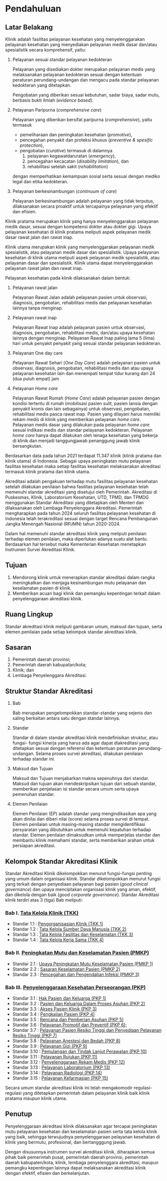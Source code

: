 # Pendahuluan  	 

## Latar Belakang 
Klinik adalah fasilitas pelayanan kesehatan yang menyelenggarakan pelayanan kesehatan yang menyediakan pelayanan medik dasar dan/atau spesialistik secara komprehensif, yaitu: 
1. Pelayanan sesuai standar pelayanan kedokteran 
  
    Pelayanan yang disediakan dokter merupakan pelayanan medis yang melaksanakan pelayanan kedokteran sesuai dengan ketentuan peraturan perundang-undangan dan mengacu pada standar pelayanan kedokteran yang ditetapkan. 
  
    Pengobatan yang diberikan sesuai kebutuhan, sadar biaya, sadar mutu, berbasis bukti ilmiah (*evidence based*). 

2. Pelayanan Paripurna (*comprehensive care*) 
  
    Pelayanan yang diberikan bersifat paripurna (*comprehensive*), yaitu termasuk 
    - pemeliharaan dan peningkatan kesehatan (*promotive*), 
    - pencegahan penyakit dan proteksi khusus (*preventive & spesific protection*), 
    - pengobatan (*curative*) termasuk di dalamnya 
      1. pelayanan kegawatdaruratan (*emergency*), 
      2. pencegahan kecacatan (*disability limitation*), dan 
      3. rehabilitasi setelah sakit (*rehabilitation*) 
    
    dengan memperhatikan kemampuan sosial serta sesuai dengan mediko legal dan etika kedokteran. 

3. Pelayanan berkesinambungan (*continuum of care*) 
    
    Pelayanan berkesinambungan adalah pelayanan yang tidak terputus, dilaksanakan secara proaktif untuk tercapainya pelayanan yang efektif dan efisien.  
     

Klinik pratama merupakan klinik yang hanya menyelenggarakan pelayanan medik dasar, sesuai dengan kompetensi dokter atau dokter gigi. Upaya pelayanan kesehatan di klinik pratama meliputi aspek pelayanan medik dasar rawat jalan dan rawat inap. 
     
Klinik utama merupakan klinik yang menyelenggarakan pelayanan medik spesialistik, atau pelayanan medik dasar dan spesialistik. Upaya pelayanan kesehatan di klinik utama meliputi aspek pelayanan medik spesialistik, atau pelayanan dasar dan spesialistik. Klinik utama dapat menyelenggarakan pelayanan rawat jalan dan rawat inap. 

Pelayanan kesehatan pada klinik dilaksanakan dalam bentuk: 
1. Pelayanan rawat jalan 
          
    Pelayanan Rawat Jalan adalah pelayanan pasien untuk observasi, diagnosis, pengobatan, rehabilitasi medis dan pelayanan kesehatan lainnya tanpa menginap. 
2. Pelayanan rawat inap 

    Pelayanan Rawat Inap adalah pelayanan pasien untuk observasi, diagnosis, pengobatan, rehabilitasi medis, dan/atau upaya kesehatan lainnya dengan menginap. Pelayanan Rawat Inap paling lama 5 (lima) hari untuk penyakit penyakit yang sesuai standar pelayanan kedokteran. 
3. Pelayanan One day care 
          
    Pelayanan Rawat Sehari (*One Day Care*) adalah pelayanan pasien untuk observasi, diagnosis, pengobatan, rehabilitasi medis dan atau upaya pelayanan kesehatan lain dan menempati tempat tidur kurang dari 24 (dua puluh empat) jam 
4. Pelayanan *Home care* 
          
    Pelayanan Rawat Rumah (*Home Care*) adalah pelayanan pasien dengan kondisi tertentu di rumah (mobilisasi pasien sulit, pasien lansia dengan penyakit kronis dan lain sebagainya) untuk observasi, pengobatan, rehabilitasi medis pasca rawat inap. Pasien yang dilayani harus memiliki rekam medis di klinik yang memberikan pelayanan *home care*. Pelayanan medis dasar yang dilakukan pada pelayanan *home care* sesuai indikasi medis dan standar pelayanan kedokteran. Pelayanan *home care* hanya dapat dilakukan oleh tenaga kesehatan yang bekerja di klinik dan menjadi tanggungjawab penanggung jawab klinik bersangkutan. 
     
Berdasarkan data pada tahun 2021 terdapat 11.347 klinik (klinik pratama dan klinik utama) di Indonesia. Sebagai upaya peningkatan mutu pelayanan fasilitas kesehatan maka setiap fasilitas kesehatan melaksanakan akreditasi termasuk klinik pratama dan klinik utama. 

Akreditasi adalah pengakuan terhadap mutu fasilitas pelayanan kesehatan setelah dilakukan penilaian bahwa fasilitas pelayanan kesehatan telah memenuhi standar akreditasi yang disetujui oleh Pemerintah. Akreditasi di Puskesmas, Klinik, Laboratorium Kesehatan, UTD, TPMD, dan TPMDG menggunakan Standar Akreditasi yang ditetapkan oleh Menteri dan dilaksanakan oleh Lembaga Penyelenggara Akreditasi. Pemerintah mengharapkan pada tahun 2024 seluruh fasilitas pelayanan kesehatan di Indonesia telah terakreditasi sesuai dengan target Rencana Pembangunan Jangka Menengah Nasional (RPJMN) tahun 2020-2024.  

Dalam hal memenuhi standar akreditasi klinik yang meliputi penilaian terhadap elemen penilaian, maka diperlukan adanya suatu alat bantu. Berdasarkan hal tersebut maka Kementerian Kesehatan menetapkan Instrumen Survei Akreditasi Klinik.
 
## Tujuan 
1. Mendorong klinik untuk menerapkan standar akreditasi dalam rangka meningkatkan dan menjaga kesinambungan mutu pelayanan dan keselamatan pasien di klinik. 
2. Memberikan acuan bagi klinik dan pemangku kepentingan terkait dalam penyelenggaraan akreditasi klinik. 
 
## Ruang Lingkup 
Standar akreditasi klinik meliputi gambaran umum, maksud dan tujuan, serta elemen penilaian pada setiap kelompok standar akreditasi klinik. 

## Sasaran
1. Pemerintah daerah provinsi; 
2. Pemerintah daerah kabupatan/kota; 
3. Klinik; dan 
4. Lembaga Penyelenggara Akreditasi. 
 
## Struktur Standar Akreditasi 
1. Bab 

    Bab merupakan pengelompokkan standar-standar yang sejenis dan saling berkaitan antara satu dengan standar lainnya. 
2. Standar 
    
    Standar di dalam standar akreditasi klinik mendefinisikan struktur, atau fungsi- fungsi kinerja yang harus ada agar dapat diakreditasi yang ditetapkan sesuai dengan referensi dan ketentuan peraturan perundang-undangan. Selama proses survei akreditasi, dilakukan penilaian terhadap standar ini. 
3. Maksud dan Tujuan 
    
    Maksud dan Tujuan menjabarkan makna sepenuhnya dari standar. Maksud dan tujuan akan mendeskripsikan tujuan dari sebuah standar, memberikan penjelasan isi standar secara umum serta upaya pemenuhan standar. 
4. Elemen Penilaian 
    
    Elemen Penilaian (EP) adalah standar yang mengindikasikan apa yang akan dinilai dan diberi nilai (score) selama proses survei di tempat. Elemen penilaian untuk masing-masing standar mengidentifikasi persyaratan yang dibutuhkan untuk memenuhi kepatuhan terhadap standar. Elemen penilaian dimaksudkan untuk memperjelas standar dan membantu klinik memahami standar, serta memberikan arahan untuk persiapan akreditasi. 
 
## Kelompok Standar Akreditasi Klinik 
Standar Akreditasi Klinik dikelompokkan menurut fungsi-fungsi penting yang umum dalam organisasi klinik. Standar dikelompokkan menurut fungsi yang terkait dengan penyediaan pelayanan bagi pasien (*good clinical governance*) dan upaya menciptakan organisasi klinik yang aman, efektif, dan dikelola dengan baik (*good corporate governance*). 
Standar Akreditasi klinik terdiri atas 3 (tiga) Bab meliputi: 

### Bab I. [Tata Kelola Klinik (TKK)](/tkk/)  
- Standar 1.1  :  [Pengorganisasian Klinik (TKK 1)](/tkk/1) 
- Standar 1.2  :  [Tata Kelola Sumber Daya Manusia (TKK 2)](/tkk/2) 
- Standar 1.3  :  [Tata Kelola Fasilitas dan Keselamatan (TKK 3)](/tkk/3)  
- Standar 1.4  :  [Tata Kelola Kerja Sama (TKK 4)](/tkk/4)
### Bab II. [Peningkatan Mutu dan Keselamatan Pasien (PMKP) ](/pmkp/) 
- Standar 2.1  :  [Upaya Peningkatan Mutu Keselamatan Pasien (PMKP 1)](/pmkp/1) 
- Standar 2.2  :  [Sasaran Keselamatan Pasien (PMKP 2)](/pmkp/2) 
- Standar 2.3  :  [Pencegahan dan Pengendalian Infeksi (PMKP 3)](/pmkp/3) 
### Bab III.  [Penyelenggaraan Kesehatan Perseorangan (PKP)](/pkp/)  
- Standar 3.1  :  [Hak Pasien dan Keluarga (PKP 1)](/pkp/1)  
- Standar 3.2  :  [Pasien dan Keluarga Dalam Proses Asuhan (PKP 2)](/pkp/2)  
- Standar 3.3  :  [Akses Pasien Klinik (PKP 3)](/pkp/3) 
- Standar 3.4  :  [Pengkajian Pasien (PKP 4)](/pkp/4) 
- Standar 3.5  :  [Rencana dan Pemberian Asuhan (PKP 5)](/pkp/5) 
- Standar 3.6  :  [Pelayanan Promotif dan Preventif (PKP 6);](/pkp/6) 
-	Standar 3.7 : [Pelayanan Pasien Resiko Tinggi dan Penyediaan Pelayanan Resiko Tinggi (PKP 7)](/pkp/7) 
- Standar 3.8  :  [Pelayanan Anestesi dan Bedah (PKP 8)](/pkp/8) 
- Standar 3.9  :  [Pelayanan Gizi (PKP 9)](/pkp/9) 
- Standar 3.10 :  [Pemulangan dan Tindak Lanjut Perawatan (PKP 10)](/pkp/10) 
- Standar 3.11 :  [Pelayanan Rujukan (PKP 11)](/pkp/11) 
- Standar 3.12 :  [Penyelenggaraan Rekam Medis (PKP 12)](/pkp/12) 
- Standar 3.13 :  [Pelayanan Laboratorium (PKP 13)](/pkp/13) 
- Standar 3.14 :  [Pelayanan Radiologi (PKP 14)](/pkp/14) 
- Standar 3.15 :  [Pelayanan Kefarmasian (PKP 15)](/pkp/15) 
     
Secara umum standar akreditasi klinik ini telah mengakomodir regulasi-regulasi yang ditetapkan pemerintah dalam pelayanan klinik baik klinik pratama maupun klinik utama. 

## Penutup

Penyelenggaraan akreditasi klinik dilaksanakan agar tercapai peningkatan mutu pelayanan kesehatan dan keselamatan pasien serta tata kelola klinik yang baik, sehingga terwujudnya penyelenggaraan pelayanan kesehatan di klinik yang bermutu, profesional, dan bertangggung jawab.  

Dengan disusunnya instrumen survei akreditasi klinik, diharapkan semua pihak baik pemerintah pusat, pemerintah daerah provinsi, pemerintah daerah kabupaten/kota, klinik, lembaga penyelenggara akreditasi, maupun pemangku kepentingan lainnya dapat melaksanakan akreditasi klinik dengan efektif, efisien dan berkelanjutan.